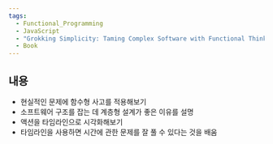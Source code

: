 ```yaml
---
tags:
  - Functional_Programming
  - JavaScript
  - "Grokking Simplicity: Taming Complex Software with Functional Thinking"
  - Book
---
```


## 내용
- 현실적인 문제에 함수형 사고를 적용해보기
- 소프트웨어 구조를 잡는 데 계층형 설계가 좋은 이유를 설명
- 액션을 타임라인으로 시각화해보기
- 타임라인을 사용하면 시간에 관한 문제를 잘 풀 수 있다는 것을 배움

